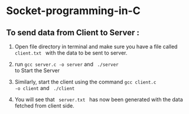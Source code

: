 # Socket-programming-in-C

<h2>To send data from Client to Server :</h2>


1. Open file directory in terminal and make sure you have a file called <code> client.txt </code> with the data to be sent to server.

2. run <code>gcc server.c -o server</code> and <code> ./server </code> to Start the Server

3. Similarly, start the client using the command <code>gcc client.c -o client</code> and <code> ./client </code> 

4. You will see that <code> server.txt </code> has now been generated with the data fetched from client side.
